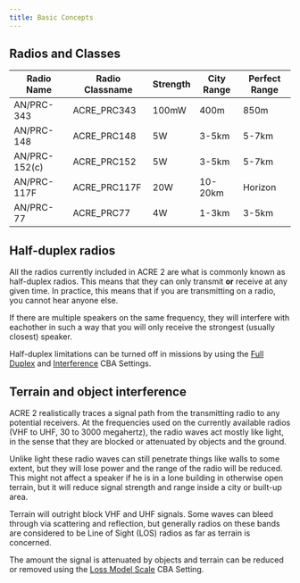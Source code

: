 ```yaml
---
title: Basic Concepts
---
```


## Radios and Classes

| Radio Name    | Radio Classname | Strength | City Range | Perfect Range |
| ------------- | --------------- | -------- | ---------- | ------------- |
| AN/PRC-343    | ACRE_PRC343     | 100mW    | 400m       | 850m          |
| AN/PRC-148    | ACRE_PRC148     | 5W       | 3-5km      | 5-7km         |
| AN/PRC-152(c) | ACRE_PRC152     | 5W       | 3-5km      | 5-7km         |
| AN/PRC-117F   | ACRE_PRC117F    | 20W      | 10-20km    | Horizon       |
| AN/PRC-77     | ACRE_PRC77      | 4W       | 1-3km      | 3-5km         |


## Half-duplex radios

All the radios currently included in ACRE 2 are what is commonly known as half-duplex radios. This means that they can only transmit **or** receive at any given time. In practice, this means that if you are transmitting on a radio, you cannot hear anyone else.

If there are multiple speakers on the same frequency, they will interfere with eachother in such a way that you will only receive the strongest (usually closest) speaker.

Half-duplex limitations can be turned off in missions by using the [Full Duplex](http://acre2.idi-systems.com/wiki/user/radio-signal-loss#full-duplex) and [Interference](http://acre2.idi-systems.com/wiki/user/radio-signal-loss#interference) CBA Settings.

## Terrain and object interference

ACRE 2 realistically traces a signal path from the transmitting radio to any potential receivers. At the frequencies used on the currently available radios (VHF to UHF, 30 to 3000 megahertz), the radio waves act mostly like light, in the sense that they are blocked or attenuated by objects and the ground.

Unlike light these radio waves can still penetrate things like walls to some extent, but they will lose power and the range of the radio will be reduced. This might not affect a speaker if he is in a lone building in otherwise open terrain, but it will reduce signal strength and range inside a city or built-up area.

Terrain will outright block VHF and UHF signals. Some waves can bleed through via scattering and reflection, but generally radios on these bands are considered to be Line of Sight (LOS) radios as far as terrain is concerned.

The amount the signal is attenuated by objects and terrain can be reduced or removed using the [Loss Model Scale](http://acre2.idi-systems.com/wiki/user/radio-signal-loss#terrain-loss) CBA Setting.
